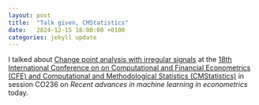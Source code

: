 ```yaml
---
layout: post
title:  "Talk given, CMStatistics"
date:   2024-12-15 18:00:00 +0100
categories: jekyll update
---
```

I talked about [Change point analysis with irregular signals](https://arxiv.org/abs/2409.08863) at the [18th International Conference on on Computational and Financial Econometrics (CFE) and Computational and Methodological Statistics (CMStatistics)](https://www.cmstatistics.org/CFECMStatistics2024/) in session CO236 on *Recent advances in machine learning in econometrics* today.
